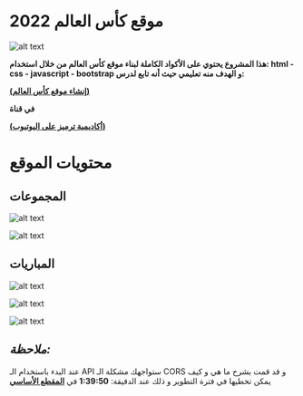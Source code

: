 # **موقع كأس العالم 2022**
![alt text](./readme/header.png)

**هذا المشروع يحتوي على الأكواد الكاملة لبناء موقع كأس العالم من خلال استخدام:
html - css - javascript - bootstrap
و الهدف منه تعليمي حيث أنه تابع لدرس:**

**[(إنشاء موقع كأس العالم)](https://www.youtube.com/watch?v=i190vlA7gE0&t=6067s&ab_channel=%D8%A3%D9%83%D8%A7%D8%AF%D9%8A%D9%85%D9%8A%D8%A9%D8%AA%D8%B1%D9%85%D9%8A%D8%B2)** 


**في قناة**

**[(أكاديمية ترميز على اليوتيوب)](https://www.youtube.com/@user-py5qp1ez4y)** 


# محتويات الموقع

## المجموعات
![alt text](./readme/groups-1.png)

![alt text](./readme/groups-2.png)




## المباريات
![alt text](./readme/matches-1.png)

![alt text](./readme/matches-2.png)

![alt text](./readme/matches-3.png)

## *ملاحظة:*
عند البدء باستخدام الـ API ستواجهك مشكلة الـ CORS و قد قمت بشرح ما هي و كيف يمكن تخطيها في فترة التطوير و ذلك عند الدقيقة: **1:39:50** 
في 
**[المقطع الأساسي](https://www.youtube.com/watch?v=i190vlA7gE0&t=6067s&ab_channel=%D8%A3%D9%83%D8%A7%D8%AF%D9%8A%D9%85%D9%8A%D8%A9%D8%AA%D8%B1%D9%85%D9%8A%D8%B2)**  
